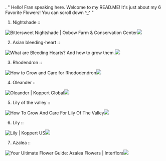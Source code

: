 . " Hello! Fran speaking here. Welcome to my READ.ME! It's just about my 6 Favorite Flowers! You can scroll down ^_^ "

1. Nightshade ::

<img src="https://www.oxbow.org/wp-content/uploads/2020/11/bittersweet-nightshade-featured-min.jpg" alt="Bittersweet Nightshade | Oxbow Farm &amp; Conservation Center"/>![](https://github.com/user-attachments/f5d0dc1d-2ece-497a-8a89-3ad770d816f6)

2. Asian bleeding-heart ::

<img src="https://cdn.shopify.com/s/files/1/0549/5658/9217/files/heart-of-mary-722561_960_720_1024x1024.jpg?v=1677086759" alt="What are Bleeding Hearts? And how to grow them."/>![](https://github.com/user-attachments/c1e6066a-33f4-47f0-986f-d129e0085e06)

3. Rhodendron ::

<img src="https://www.thespruce.com/thmb/ASkJHvCQCF9VrqF7LLnKMhCdBHI=/1500x0/filters:no_upscale():max_bytes(150000):strip_icc()/rhododendron-growing-guide-7109537_01b-34450d9a857047e5a2d0b2a99eb1fa1c.jpg" alt="How to Grow and Care for Rhododendron"/>![](https://github.com/user-attachments/c67e9262-fab7-445a-8124-d0a7aaab10ed)

4. Oleander ::

<img src="https://www.koppert.com/content/_processed_/d/d/csm_Oleander_39b3ca1780.jpg" alt="Oleander | Koppert Global"/>![](https://github.com/user-attachments/d099a1d6-a62b-454c-ac3a-13f24631c89a)

5. Lily of the valley ::

<img src="https://www.southernliving.com/thmb/PanAwUBOApRrl7ChyNZZDbEDTKA=/1500x0/filters:no_upscale():max_bytes(150000):strip_icc()/lily_of_the_valley-135579624_0-2000-479254e90a5c43f198c6c188f53f2194.jpg" alt="How To Grow And Care For Lily Of The Valley"/>![](https://github.com/user-attachments/cc4c70cc-33f6-4057-ba9d-87fec6d80a93)

6. Lily ::

<img src="https://www.koppertus.com/content/_processed_/9/2/csm_Lily_02e82e4991.jpg" alt="Lily | Koppert US"/>![](https://github.com/user-attachments/eb14fe1b-81ae-4970-8455-0c41dd1abe80)

7. Azalea ::

<img src="https://media.interflora.co.uk/i/interflora/Bright_pink_azalea" alt="Your Ultimate Flower Guide: Azalea Flowers | Interflora"/>![](https://github.com/user-attachments/09c44547-94f2-4970-b16b-15770e7a762d)
